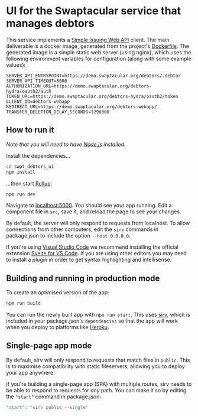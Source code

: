 # UI for the Swaptacular service that manages debtors

This service implements a [Simple Issuing Web
API](https://epandurski.github.io/swaptacular/swpt_debtors/redoc.html)
client. The main deliverable is a docker image, generated from the
project's
[Dockerfile](https://github.com/epandurski/swpt_debtors_ui/blob/master/Dockerfile).
The generated image is a simple static web server (using nginx), which
uses the following environment variables for configuration (along with
some example values):

```
SERVER_API_ENTRYPOINT=https://demo.swaptacular.org/debtors/.debtor
SERVER_API_TIMEOUT=8000
AUTHORIZATION_URL=https://demo.swaptacular.org/debtors-hydra/oauth2/auth
TOKEN_URL=https://demo.swaptacular.org/debtors-hydra/oauth2/token
CLIENT_ID=debtors-webapp
REDIRECT_URL=https://demo.swaptacular.org/debtors-webapp/
TRANSFER_DELETION_DELAY_SECONDS=1296000
```

## How to run it

*Note that you will need to have [Node.js](https://nodejs.org)
installed.*

Install the dependencies...

```bash
cd swpt_debtors_ui
npm install
```

...then start [Rollup](https://rollupjs.org):

```bash
npm run dev
```

Navigate to [localhost:5000](http://localhost:5000). You should see
your app running. Edit a component file in `src`, save it, and reload
the page to see your changes.

By default, the server will only respond to requests from
localhost. To allow connections from other computers, edit the `sirv`
commands in package.json to include the option `--host 0.0.0.0`.

If you're using [Visual Studio Code](https://code.visualstudio.com/)
we recommend installing the official extension [Svelte for VS
Code](https://marketplace.visualstudio.com/items?itemName=svelte.svelte-vscode). If
you are using other editors you may need to install a plugin in order
to get syntax highlighting and intellisense.

## Building and running in production mode

To create an optimised version of the app:

```bash
npm run build
```

You can run the newly built app with `npm run start`. This uses
[sirv](https://github.com/lukeed/sirv), which is included in your
package.json's `dependencies` so that the app will work when you
deploy to platforms like [Heroku](https://heroku.com).


## Single-page app mode

By default, sirv will only respond to requests that match files in
`public`. This is to maximise compatibility with static fileservers,
allowing you to deploy your app anywhere.

If you're building a single-page app (SPA) with multiple routes, sirv
needs to be able to respond to requests for *any* path. You can make
it so by editing the `"start"` command in package.json:

```js
"start": "sirv public --single"
```

